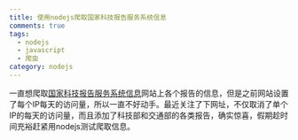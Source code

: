 ```yaml
---
title: 使用nodejs爬取国家科技报告服务系统信息
comments: true
tags: 
  - nodejs
  - javascript
  - 爬虫
category: nodejs
---
```


一直想爬取<a href="https://www.nstrs.cn/" target="_blank">国家科技报告服务系统信息</a>网站上各个报告的信息，但是之前网站设置了每个IP每天的访问量，所以一直不好动手。最近关注了下网址，不仅取消了单个IP的每天的访问量，而且添加了科技部和交通部的各类报告，确实惊喜，假期趁时间充裕赶紧用nodejs测试爬取信息。
